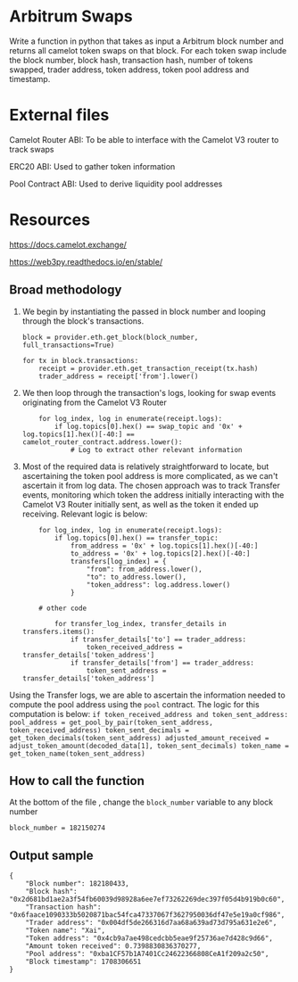 # Arbitrum Swaps

Write a function in python that takes as input a Arbitrum block number and returns all camelot
token swaps on that block. For each token swap include the block number, block hash,
transaction hash, number of tokens swapped, trader address, token address, token pool
address and timestamp.

# External files

Camelot Router ABI: To be able to interface with the Camelot V3 router to track swaps

ERC20 ABI: Used to gather token information

Pool Contract ABI: Used to derive liquidity pool addresses

# Resources

https://docs.camelot.exchange/

https://web3py.readthedocs.io/en/stable/


## Broad methodology

1. We begin by instantiating the passed in block number and looping through the block's transactions.
    ```
    block = provider.eth.get_block(block_number, full_transactions=True)
    
    for tx in block.transactions:
        receipt = provider.eth.get_transaction_receipt(tx.hash)
        trader_address = receipt['from'].lower()
    ```

2. We then loop through the transaction's logs, looking for swap events originating from the Camelot V3 Router
    ```
        for log_index, log in enumerate(receipt.logs):  
            if log.topics[0].hex() == swap_topic and '0x' + log.topics[1].hex()[-40:] == camelot_router_contract.address.lower():
                # Log to extract other relevant information
    ```

3. Most of the required data is relatively straightforward to locate, but ascertaining the token pool address is more complicated, as we can't ascertain it from log data. The chosen approach was to track Transfer events, monitoring which token the address initially interacting with the Camelot V3 Router initially sent, as well as the token it ended up receiving. Relevant logic is below:
    ```
        for log_index, log in enumerate(receipt.logs):
            if log.topics[0].hex() == transfer_topic:
                from_address = '0x' + log.topics[1].hex()[-40:]
                to_address = '0x' + log.topics[2].hex()[-40:]
                transfers[log_index] = {
                    "from": from_address.lower(),
                    "to": to_address.lower(),
                    "token_address": log.address.lower()
                }
        
        # other code

            for transfer_log_index, transfer_details in transfers.items():
                if transfer_details['to'] == trader_address:
                    token_received_address = transfer_details['token_address']
                if transfer_details['from'] == trader_address:
                    token_sent_address = transfer_details['token_address']
    ```
Using the Transfer logs, we are able to ascertain the information needed to compute the pool address using the `pool` contract. The logic for this computation is below:
    ```
        if token_received_address and token_sent_address:
            pool_address = get_pool_by_pair(token_sent_address, token_received_address)
            token_sent_decimals = get_token_decimals(token_sent_address)
            adjusted_amount_received = adjust_token_amount(decoded_data[1], token_sent_decimals)
            token_name = get_token_name(token_sent_address)
    ```

## How to call the function

At the bottom of the file , change the `block_number` variable to any block number
```
block_number = 182150274
```

## Output sample

```
{
    "Block number": 182180433,
    "Block hash": "0x2d681bd1ae2a3f54fb60039d98928a6ee7ef73262269dec397f05d4b919b0c60",
    "Transaction hash": "0x6faace1090333b5020871bac54fca47337067f3627950036df47e5e19a0cf986",
    "Trader address": "0x004df5de266316d7aa68a639ad73d795a631e2e6",
    "Token name": "Xai",
    "Token address": "0x4cb9a7ae498cedcbb5eae9f25736ae7d428c9d66",
    "Amount token received": 0.7398830836370277,
    "Pool address": "0xba1CF57b1A7401Cc24622366808CeA1f209a2c50",
    "Block timestamp": 1708306651
}
```